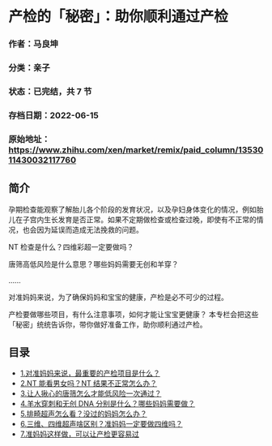 # 产检的「秘密」：助你顺利通过产检

### 作者：马良坤

### 分类：亲子

### 状态：已完结，共 7 节

### 存档日期：2022-06-15

### 原始地址：https://www.zhihu.com/xen/market/remix/paid_column/1353011430032117760


## 简介
孕期检查能观察了解胎儿各个阶段的发育状况，以及孕妇身体变化的情况，例如胎儿在子宫内生长发育是否正常。如果不定期做检查或检查过晚，即使有不正常的情况，也会因为延误而造成无法挽救的问题。


NT 检查是什么？四维彩超一定要做吗？


唐筛高低风险是什么意思？哪些妈妈需要无创和羊穿？


......


对准妈妈来说，为了确保妈妈和宝宝的健康，产检是必不可少的过程。


产检要做哪些项目，有什么注意事项，如何才能让宝宝更健康？ 本专栏会把这些「秘密」统统告诉你，带你做好准备工作，助你顺利通过产检。




## 目录
- [1.对准妈妈来说，最重要的产检项目是什么？](1.对准妈妈来说，最重要的产检项目是什么？.md)
- [2.NT 能看男女吗？NT 结果不正常怎么办？](2.NT%20能看男女吗？NT%20结果不正常怎么办？.md)
- [3.让人揪心的唐筛怎么才能低风险一次通过？](3.让人揪心的唐筛怎么才能低风险一次通过？.md)
- [4.羊水穿刺和无创 DNA 分别是什么？哪些妈妈需要做？](4.羊水穿刺和无创%20DNA%20分别是什么？哪些妈妈需要做？.md)
- [5.排畸超声怎么看？没过的妈妈怎么办？](5.排畸超声怎么看？没过的妈妈怎么办？.md)
- [6.三维、四维超声啥区别？准妈妈一定要做四维吗？](6.三维、四维超声啥区别？准妈妈一定要做四维吗？.md)
- [7.准妈妈这样做，可以让产检更容易过](7.准妈妈这样做，可以让产检更容易过.md)
